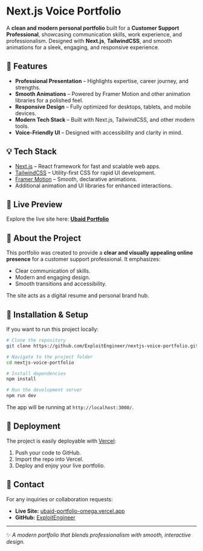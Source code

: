 # Next.js Voice Portfolio

A **clean and modern personal portfolio** built for a **Customer Support Professional**, showcasing communication skills, work experience, and professionalism. Designed with **Next.js**, **TailwindCSS**, and smooth animations for a sleek, engaging, and responsive experience.

## 🌟 Features

- **Professional Presentation** – Highlights expertise, career journey, and strengths.
- **Smooth Animations** – Powered by Framer Motion and other animation libraries for a polished feel.
- **Responsive Design** – Fully optimized for desktops, tablets, and mobile devices.
- **Modern Tech Stack** – Built with Next.js, TailwindCSS, and other modern tools.
- **Voice-Friendly UI** – Designed with accessibility and clarity in mind.

## 💡 Tech Stack

- [Next.js](https://nextjs.org/) – React framework for fast and scalable web apps.
- [TailwindCSS](https://tailwindcss.com/) – Utility-first CSS for rapid UI development.
- [Framer Motion](https://www.framer.com/motion/) – Smooth, declarative animations.
- Additional animation and UI libraries for enhanced interactions.

## 🔗 Live Preview

Explore the live site here: **[Ubaid Portfolio](https://ubaid-portfolio-omega.vercel.app/)**

## 📅 About the Project

This portfolio was created to provide a **clear and visually appealing online presence** for a customer support professional. It emphasizes:

- Clear communication of skills.
- Modern and engaging design.
- Smooth transitions and accessibility.

The site acts as a digital resume and personal brand hub.

## 🔧 Installation & Setup

If you want to run this project locally:

```bash
# Clone the repository
git clone https://github.com/ExploitEngineer/nextjs-voice-portfolio.git

# Navigate to the project folder
cd nextjs-voice-portfolio

# Install dependencies
npm install

# Run the development server
npm run dev
```

The app will be running at `http://localhost:3000/`.

## 🚀 Deployment

The project is easily deployable with [Vercel](https://vercel.com/):

1. Push your code to GitHub.
2. Import the repo into Vercel.
3. Deploy and enjoy your live portfolio.

## 💌 Contact

For any inquiries or collaboration requests:

- **Live Site:** [ubaid-portfolio-omega.vercel.app](https://ubaid-portfolio-omega.vercel.app/)
- **GitHub:** [ExploitEngineer](https://github.com/ExploitEngineer)

---

✨ _A modern portfolio that blends professionalism with smooth, interactive design._
